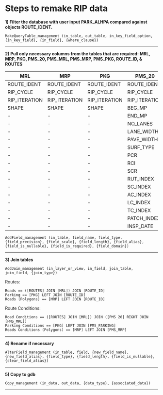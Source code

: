 Steps to remake RIP data
========================

__1) Filter the database with user input PARK_ALHPA compared against objects ROUTE_IDENT.__ 
```
MakeQueryTable_management (in_table, out_table, in_key_field_option, {in_key_field}, {in_field}, {where_clause})
```
___
__2) Pull only necessary columns from the tables that are required: MRL, MRP, PKG, PMS_20, PMS_MRL, PMS_MRP, PMS_PKG, ROUTE_ID, & ROUTES__

| MRL | MRP | PKG | PMS_20 | PMS_MRL | PMS_MRP | PMS_PKG | ROUTE_ID | ROUTES | 
| --- | --- | --- | ------ | ------- | ------- | ------- | -------- | ------ |
| ROUTE_IDENT | ROUTE_IDENT | ROUTE_IDENT | ROUTE_IDENT | ROUTE_IDENT | ROUTE_IDENT | ROUTE_IDENT | ROUTE_IDENT | ROUTE_IDENT |
| RIP_CYCLE | RIP_CYCLE | RIP_CYCLE | RIP_CYCLE | RIP_CYCLE | RIP_CYCLE | RIP_CYCLE | RIP_CYCLE_COLLECTED | RIP_CYCLE |
| RIP_ITERATION | RIP_ITERATION | RIP_ITERATION | RIP_ITERATION | RIP_ITERATION | RIP_ITERATION | RIP_ITERATION | RIP_ITERATION_COLLECTED | RIP_ITERATION |
| SHAPE | SHAPE | SHAPE | BEG_MP | BEG_MP | PCR | PCR | ROUTE_NAME | SOURCE |
| - | - | - | END_MP | END_MP | INSP_DATE | INSP_DATE | FROM_DESC | - |
| - | - | - | NO_LANES | NO_LANES | - | - | TO_DESC | - |
| - | - | - | LANE_WIDTH | LANE_WIDTH | - | - | INSP_DATE | - |
| - | - | - | PAVE_WIDTH | PAVE_WIDTH | - | - | FUNCT_CLASS | - |
| - | - | - | SURF_TYPE | SURF_TYPE | - | - | USER_ACCESS | - |
| - | - | - | PCR | PCR | - | - | FMSS_NO | - |
| - | - | - | RCI | RCI | - | - | M_DISTRICT | - |
| - | - | - | SCR | SCR | - | - | COLLECTION_METHOD | - |
| - | - | - | RUT_INDEX | RUT_INDEX | - | - | CONCESSION | - |
| - | - | - | SC_INDEX |SC_INDEX | - | - | RTE_LENGTH | - |
| - | - | - | AC_INDEX | AC_INDEX | - | - | SURF_TYPE | - |
| - | - | - | LC_INDEX | LC_INDEX | - | - | SQ_FEET | - |
| - | - | - | TC_INDEX | TC_INDEX | - | - | SUMMARY_REC | - |
| - | - | - | PATCH_INDEX | PATCH_INDEX | - | - | FLTP | - |
| - | - | - | INSP_DATE | INSP_DATE | - | - | - | - |
     
```
AddField_management (in_table, field_name, field_type, {field_precision}, {field_scale}, {field_length}, {field_alias}, {field_is_nullable}, {field_is_required}, {field_domain})
```
___
__3) Join tables__	
```
AddJoin_management (in_layer_or_view, in_field, join_table, join_field, {join_type})
```
Routes:  
```
Roads == ([ROUTES] JOIN [MRL]) JOIN [ROUTE_ID]
Parking == [PKG] LEFT JOIN [ROUTE_ID]  
Roads (Polygons) == [MRP] LEFT JOIN [ROUTE_ID]  
```
Route Conditions:  
```
Road Conditions == ([ROUTES] JOIN [MRL]) JOIN ([PMS_20] RIGHT JOIN [PMS_MRL])  
Parking Conditions == [PKG] LEFT JOIN [PMS_PARKING]  
Roads Conditions (Polygons) == [MRP] LEFT JOIN [PMS_MRP]  
```
___
__4) Rename if necessary__
```
AlterField_management (in_table, field, {new_field_name}, {new_field_alias}, {field_type}, {field_length}, {field_is_nullable}, {clear_field_alias})
```
___
__5) Copy to gdb__
```
Copy_management (in_data, out_data, {data_type}, {associated_data})
```
___
